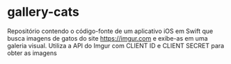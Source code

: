 # gallery-cats
Repositório contendo o código-fonte de um aplicativo iOS em Swift que busca imagens de gatos do site https://imgur.com e exibe-as em uma galeria visual. Utiliza a API do Imgur com CLIENT ID e CLIENT SECRET para obter as imagens 
